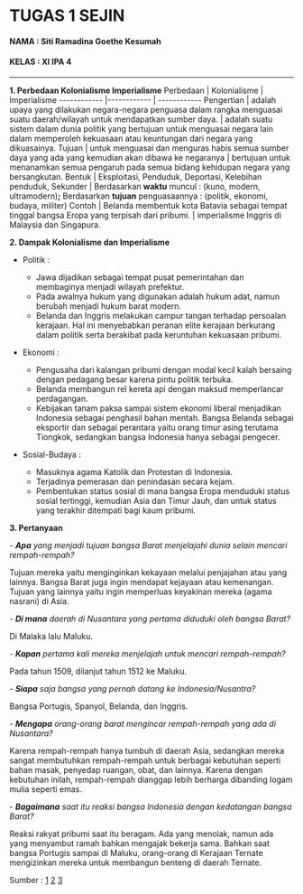 # TUGAS 1 SEJIN
#### NAMA : Siti Ramadina Goethe Kesumah
#### KELAS : XI IPA 4

---
**1. Perbedaan Kolonialisme Imperialisme**
Perbedaan | Kolonialisme | Imperialisme
------------ |------------ | ------------
Pengertian | adalah upaya yang dilakukan negara-negara penguasa dalam rangka menguasai suatu daerah/wilayah untuk mendapatkan sumber daya. | adalah suatu sistem dalam dunia politik yang bertujuan untuk menguasai negara lain dalam memperoleh kekuasaan atau keuntungan dari negara yang dikuasainya.
Tujuan | untuk menguasai dan menguras habis semua sumber daya yang ada yang kemudian akan dibawa ke negaranya | bertujuan untuk menanamkan semua pengaruh pada semua bidang kehidupan negara yang bersangkutan. 
Bentuk | Eksploitasi, Penduduk, Deportasi, Kelebihan penduduk, Sekunder | Berdasarkan **waktu** muncul : (kuno, modern, ultramodern)__;__ Berdasarkan **tujuan** penguasaannya : (politik, ekonomi, budaya, militer)
Contoh | Belanda membentuk kota Batavia sebagai tempat tinggal bangsa Eropa yang terpisah dari pribumi. | imperialisme Inggris di Malaysia dan Singapura.


**2. Dampak Kolonialisme dan Imperialisme**
 - Politik : 
    - Jawa dijadikan sebagai tempat pusat pemerintahan dan membaginya menjadi wilayah prefektur.
    - Pada awalnya hukum yang digunakan adalah hukum adat, namun berubah menjadi hukum barat modern.
    - Belanda dan Inggris melakukan campur tangan terhadap persoalan kerajaan. Hal ini menyebabkan peranan elite kerajaan berkurang dalam politik serta berakibat pada keruntuhan kekuasaan pribumi.

  - Ekonomi :
    - Pengusaha dari kalangan pribumi dengan modal kecil kalah bersaing dengan pedagang besar karena pintu politik terbuka.
    - Belanda membangun rel kereta api dengan maksud memperlancar perdagangan.
    - Kebijakan tanam paksa sampai sistem ekonomi liberal menjadikan Indonesia sebagai penghasil bahan mentah. Bangsa Belanda sebagai eksportir dan sebagai perantara yaitu orang timur asing terutama Tiongkok, sedangkan bangsa Indonesia hanya sebagai pengecer.
    
  - Sosial-Budaya : 
    - Masuknya agama Katolik dan Protestan di Indonesia.
    - Terjadinya pemerasan dan penindasan secara kejam.
    - Pembentukan status sosial di mana bangsa Eropa menduduki status sosial tertinggi, kemudian Asia dan Timur Jauh, dan untuk status yang terakhir ditempati bagi kaum pribumi.
  
  **3. Pertanyaan**
  
  *- **Apa** yang menjadi tujuan bangsa Barat menjelajahi dunia selain mencari rempah-rempah?*
  
Tujuan mereka yaitu menginginkan kekayaan melalui penjajahan atau yang lainnya. Bangsa Barat juga ingin mendapat kejayaan atau kemenangan. Tujuan yang lainnya yaitu ingin memperluas  keyakinan mereka (agama nasrani) di Asia.


  *- **Di mana** daerah di Nusantara yang pertama diduduki oleh bangsa Barat?*
  
  Di Malaka lalu Maluku. 
  
  
  *- **Kapan** pertama kali mereka menjelajah untuk mencari rempah-rempah?*
  
  Pada tahun 1509, dilanjut tahun 1512 ke Maluku. 
  
  
  *- **Siapa** saja bangsa yang pernah datang ke Indonesia/Nusantra?*
  
  Bangsa Portugis, Spanyol, Belanda, dan Inggris. 
  
  
  *- **Mengapa** orang-orang barat mengincar rempah-rempah yang ada di Nusantara?*
  
  Karena rempah-rempah hanya tumbuh di daerah Asia, sedangkan mereka sangat membutuhkan rempah-rempah untuk berbagai kebutuhan seperti bahan masak, penyedap ruangan, obat, dan lainnya. Karena dengan kebutuhan inilah, rempah-rempah dianggap lebih berharga dibanding logam mulia seperti emas.
  
  
  *- **Bagaimana** saat itu reaksi bangsa Indonesia dengan kedatangan bangsa Barat?*
  
  Reaksi rakyat pribumi saat itu beragam. Ada yang menolak, namun ada yang menyambut ramah bahkan mengajak bekerja sama. Bahkan saat bangsa Portugis sampai di Maluku, orang-orang di Kerajaan Ternate mengizinkan mereka untuk membangun benteng di daerah Ternate. 
  
  
  
 Sumber : [1](https://www.kompas.com/skola/read/2020/05/29/200000969/portugis-bangsa-eropa-pertama-yang-masuk-ke-indonesia?page=all)
  [2](https://www.kompas.com/skola/read/2020/02/06/133000069/reaksi-bangsa-indonesia-terhadap-kedatangan-belanda?page=all)
  [3](https://bobo.grid.id/read/08942901/banyak-dicari-penjajah-eropa-mengapa-rempah-rempah-penting?page=all)
